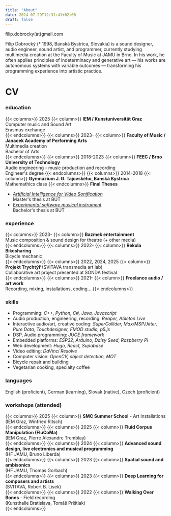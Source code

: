 ```yaml
---
title: "About"
date: 2024-07-29T12:31:41+02:00
draft: false
---
```


filip.dobrocky(at)gmail.com

Filip Dobrocký (\* 1998, Banská Bystrica, Slovakia) is a sound designer, audio engineer, sound artist, and programmer, currently studying multimedia creation at the Faculty of Music at JAMU in Brno. In his work, he often applies principles of indeterminacy and generative art &mdash; his works are autonomous systems with variable outcomes &mdash; transforming his programming experience into artistic practice.

# CV

### education
{{< columns>}}
2025
{{< column>}}
**IEM / Kunstuniversität Graz**  
Computer music and Sound Art  
Erasmus exchange  
{{< endcolumns>}}
{{< columns>}}
2023-
{{< column>}}
**Faculty of Music / Janacek Academy of Performing Arts**  
Multimedia creation  
Bachelor of Arts  
{{< endcolumns>}}
{{< columns>}}
2018-2023
{{< column>}}
**FEEC / Brno University of Technology**  
Audio engineering - music production and recording  
Engineer's degree
{{< endcolumns>}}
{{< columns>}}
2014-2018
{{< column>}}
**Gymnázium J. G. Tajovského, Banská Bystrica**  
Mathemathics class
{{< endcolumns>}}
**Final Theses**
- [*Artificial Intelligence for Video Sonification*](https://www.vut.cz/en/students/final-thesis/detail/151162)  
Master's thesis at BUT
- [*Experimental software musical instrument*](https://www.vut.cz/en/students/final-thesis/detail/133499)  
Bachelor's thesis at BUT

### experience

{{< columns>}}
2023-
{{< column>}}
**Bazmek entertainment**  
Music composition & sound design for theatre (+ other media)  
{{< endcolumns>}}
{{< columns>}}
2022-
{{< column>}}
**Rekola Bikesharing**  
Bicycle mechanic  
{{< endcolumns>}}
{{< columns>}}
2022, 2024, 2025
{{< column>}}
**Projekt Trychtýř** (SVITAVA transmedia art lab)  
Collaborative art project presented at SONDA festival  
{{< endcolumns>}}
{{< columns>}}
2021-
{{< column>}}
**Freelance audio / art work**  
Recording, mixing, installations, coding...
{{< endcolumns>}}

### skills

- Programming: *C++, Python, C#, Java, Javascript*  
- Audio production, engineering, recording: *Reaper, Ableton Live*
- Interactive audio/art, creative coding: *SuperCollider, Max/MSP/Jitter, Pure Data, Touchdesigner, FMOD studio, p5.js*
- DSP, Audio programming: *JUCE framework*
- Embedded platforms: *ESP32, Arduino, Daisy Seed, Raspberry Pi*
- Web development: *Hugo, React, Supabase*
- Video editing: *DaVinci Resolve*
- Computer vision: *OpenCV, object detection, MOT*
- Bicycle repair and building
- Vegetarian cooking, specialty coffee


### languages
English (proficient), German (learning), Slovak (native), Czech (proficient)

### workshops (attended)

{{< columns>}}
2025
{{< column>}}
**SMC Summer School** - Art Installations     
(IEM Graz, Winfried Ritsch)  
{{< endcolumns>}}
{{< columns>}}
2025
{{< column>}}
**Fluid Corpus Manipulation (FluCoMa)**     
(IEM Graz, Pierre Alexandre Tremblay)  
{{< endcolumns>}}
{{< columns>}}
2024
{{< column>}}
**Advanced sound design, live electronics and musical programming**     
(HF JAMU, Bruno Liberda)  
{{< endcolumns>}}
{{< columns>}}
2023
{{< column>}}
**Spatial sound and ambisonics**  
(HF JAMU, Thomas Gorbach)  
{{< endcolumns>}}
{{< columns>}}
2023
{{< column>}}
**Deep Learning for composers and artists**  
(SVITAVA, Robert B. Lisek)  
{{< endcolumns>}}
{{< columns>}}
2022
{{< column>}}
**Walking Over Bones** - Field recording  
(Kunsthalle Bratislava, Tomáš Prištiak)  
{{< endcolumns>}}
